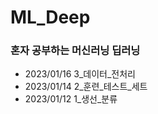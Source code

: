 # ML_Deep
### 혼자 공부하는 머신러닝 딥러닝
- 2023/01/16 3_데이터_전처리
- 2023/01/14 2_훈련_테스트_세트
- 2023/01/12 1_생선_분류
